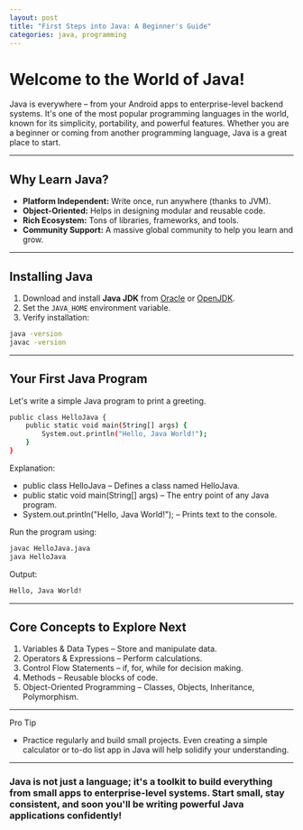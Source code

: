 ```yaml
---
layout: post
title: "First Steps into Java: A Beginner's Guide"
categories: java, programming
---
```


# Welcome to the World of Java!

Java is everywhere – from your Android apps to enterprise-level backend systems. It's one of the most popular programming languages in the world, known for its simplicity, portability, and powerful features. Whether you are a beginner or coming from another programming language, Java is a great place to start.

---

## Why Learn Java?

- **Platform Independent:** Write once, run anywhere (thanks to JVM).
- **Object-Oriented:** Helps in designing modular and reusable code.
- **Rich Ecosystem:** Tons of libraries, frameworks, and tools.
- **Community Support:** A massive global community to help you learn and grow.

---

## Installing Java

1. Download and install **Java JDK** from [Oracle](https://www.oracle.com/java/technologies/javase-jdk17-downloads.html) or [OpenJDK](https://openjdk.org/).
2. Set the `JAVA_HOME` environment variable.
3. Verify installation:

```bash
java -version
javac -version

```
---
## Your First Java Program

Let's write a simple Java program to print a greeting.

```bash
public class HelloJava {
    public static void main(String[] args) {
        System.out.println("Hello, Java World!");
    }
}

```

Explanation:

- public class HelloJava – Defines a class named HelloJava.
- public static void main(String[] args) – The entry point of any Java program.
- System.out.println("Hello, Java World!"); – Prints text to the console.

Run the program using:
```bash
javac HelloJava.java
java HelloJava

```
Output:
```bash
Hello, Java World!
```
---
## Core Concepts to Explore Next
1. Variables & Data Types – Store and manipulate data.
2. Operators & Expressions – Perform calculations.
3. Control Flow Statements – if, for, while for decision making.
4. Methods – Reusable blocks of code.
5. Object-Oriented Programming – Classes, Objects, Inheritance, Polymorphism.

---
Pro Tip

- Practice regularly and build small projects. Even creating a simple calculator or to-do list app in Java will help solidify your understanding.

---
### Java is not just a language; it's a toolkit to build everything from small apps to enterprise-level systems. Start small, stay consistent, and soon you'll be writing powerful Java applications confidently!